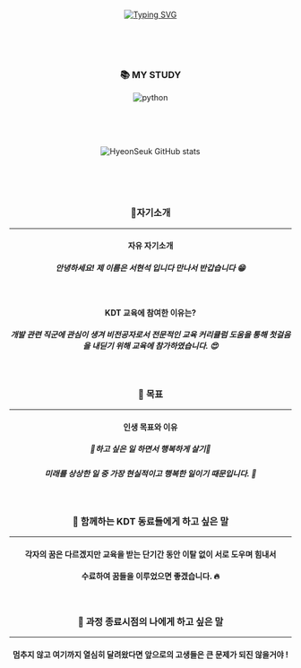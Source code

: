 <div align="center">
<br><br><br>



[![Typing SVG](https://readme-typing-svg.demolab.com?font=Oleo+Script&size=35&pause=1000&color=9D9ED2&width=404&height=53&lines=Hi+there%2C+I'm+Hyeonseok)](https://git.io/typing-svg)

<br><br><br>




<div align=center><h3>📚 MY STUDY</h3></div>

<div align=center>
  
![python](https://img.shields.io/badge/Python-3776AB?style=flat-square&logo=Python&logoColor=black)

<div align="center">
<br><br><br>

![HyeonSeuk GitHub stats](https://github-readme-stats.vercel.app/api?username=HyeonSeuk&show_icons=true&theme=buefy)

<br><br><br>

### 👋자기소개
---

#### 자유 자기소개
##### 안녕하세요! 제 이름은 서현석 입니다 만나서 반갑습니다 😁

<br>

#### KDT 교육에 참여한 이유는?
##### 개발 관련 직군에 관심이 생겨 비전공자로서 전문적인 교육 커리큘럼 도움을 통해 첫걸음을 내딛기 위해 교육에 참가하였습니다. 😍

<br>

### 🎯 목표
---

#### 인생 목표와 이유
##### 💜하고 싶은 일 하면서 행복하게 살기💜
##### 미래를 상상한 일 중 가장 현실적이고 행복한 일이기 때문입니다. 😤

<br>

### 🤗 함께하는 KDT 동료들에게 하고 싶은 말
---

#### 각자의 꿈은 다르겠지만 교육을 받는 단기간 동안 이탈 없이 서로 도우며 힘내서 
#### 수료하여 꿈들을 이루었으면 좋겠습니다. 🔥

<br>

### 💬 과정 종료시점의 나에게 하고 싶은 말
---

#### 멈추지 않고 여기까지 열심히 달려왔다면 앞으로의 고생들은 큰 문제가 되진 않을거야 !